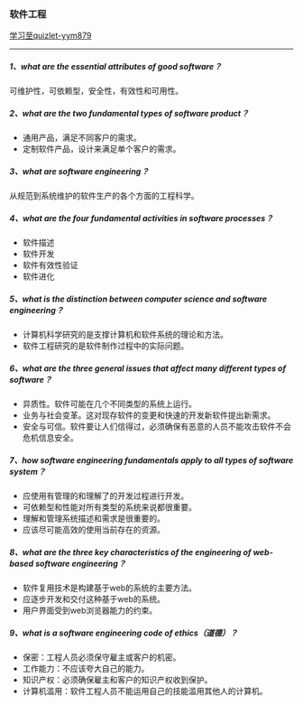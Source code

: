 ### 软件工程

[学习至quizlet-yym879]( [https://quizlet.com/cn/397997338/%E8%BD%AF%E4%BB%B6%E5%B7%A5%E7%A8%8B-flash-cards/](https://quizlet.com/cn/397997338/软件工程-flash-cards/) )

***

##### 1、what are the essential attributes of good software？

可维护性，可依赖型，安全性，有效性和可用性。

##### 2、what are the two fundamental types of software product？

- 通用产品，满足不同客户的需求。
- 定制软件产品，设计来满足单个客户的需求。

##### 3、what are software engineering？

从规范到系统维护的软件生产的各个方面的工程科学。

##### 4、what are the four fundamental activities in software processes？

- 软件描述
- 软件开发
- 软件有效性验证
- 软件进化

##### 5、what is the distinction between computer science and software engineering？

- 计算机科学研究的是支撑计算机和软件系统的理论和方法。
- 软件工程研究的是软件制作过程中的实际问题。

##### 6、what are the three general issues that affect many different types of software？

- 异质性。软件可能在几个不同类型的系统上运行。
- 业务与社会变革。这对现存软件的变更和快速的开发新软件提出新需求。
- 安全与可信。软件要让人们信得过，必须确保有恶意的人员不能攻击软件不会危机信息安全。

##### 7、how software engineering fundamentals apply to all types of software system？

- 应使用有管理的和理解了的开发过程进行开发。
- 可依赖型和性能对所有类型的系统来说都很重要。
- 理解和管理系统描述和需求是很重要的。
- 应该尽可能高效的使用当前存在的资源。

##### 8、what are the three key characteristics of the engineering of web-based software engineering？

- 软件复用技术是构建基于web的系统的主要方法。
- 应逐步开发和交付这种基于web的系统。
- 用户界面受到web浏览器能力的约束。

##### 9、what is a software engineering code of ethics（道德）？

- 保密：工程人员必须保守雇主或客户的机密。
- 工作能力：不应该夸大自己的能力。
- 知识产权：必须确保雇主和客户的知识产权收到保护。
- 计算机滥用：软件工程人员不能运用自己的技能滥用其他人的计算机。


